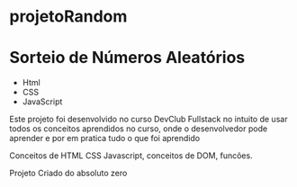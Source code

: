 # projetoRandom

<h1>Sorteio de Números Aleatórios</h1>

<ul>
  <li>Html</li>
  <li>CSS</li>
  <li>JavaScript</li>
</ul>
<p>Este projeto foi desenvolvido no curso DevClub Fullstack no intuito de usar todos os conceitos aprendidos no curso, onde o desenvolvedor pode aprender e por em pratica tudo o que foi aprendido</p>
<p>Conceitos de HTML CSS Javascript, conceitos de DOM, funcões.</p>
<p>Projeto Criado do absoluto zero</p>

